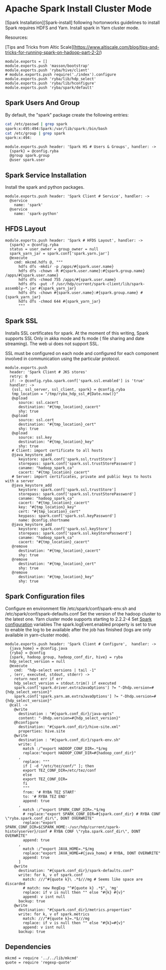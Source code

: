 # Apache Spark Install Cluster Mode

[Spark Installation][Spark-install] following hortonworks guidelines to install
Spark requires HDFS and Yarn. Install spark in Yarn cluster mode.

Resources:

[Tips and Tricks from Altic Scale][https://www.altiscale.com/blog/tips-and-tricks-for-running-spark-on-hadoop-part-2-2/)   
    
    module.exports = []
    module.exports.push 'masson/bootstrap'
    module.exports.push 'ryba/hive/client'
    # module.exports.push require('./index').configure
    module.exports.push 'ryba/lib/hdp_select'
    module.exports.push 'ryba/lib/hconfigure'
    module.exports.push 'ryba/spark/default'


## Spark Users And Group

By default, the "spark" package create the following entries:

```bash
cat /etc/passwd | grep spark
spark:x:495:494:Spark:/var/lib/spark:/bin/bash
cat /etc/group | grep spark
spark:x:494:
```

    module.exports.push header: 'Spark HS # Users & Groups', handler: ->
      {spark} = @config.ryba
      @group spark.group
      @user spark.user

## Spark Service Installation

Install the spark and python packages.

    module.exports.push header: 'Spark Client # Service', handler: ->
      @service
        name: 'spark'
      @service
        name: 'spark-python'

## HFDS Layout

    module.exports.push header: 'Spark # HFDS Layout', handler: ->
      {spark} = @config.ryba
      status = user_owner = group_owner = null
      spark_yarn_jar = spark.conf['spark.yarn.jar']
      @execute
        cmd: mkcmd.hdfs @, """
          hdfs dfs -mkdir -p /apps/#{spark.user.name}
          hdfs dfs -chown -R #{spark.user.name}:#{spark.group.name} /apps/#{spark.user.name}
          hdfs dfs -chmod 755 /apps/#{spark.user.name}
          hdfs dfs -put -f /usr/hdp/current/spark-client/lib/spark-assembly-*.jar #{spark_yarn_jar}
          hdfs dfs -chown #{spark.user.name}:#{spark.group.name} #{spark_yarn_jar}
          hdfs dfs -chmod 644 #{spark_yarn_jar}
          """

## Spark SSL

Installs SSL certificates for spark. At the moment of this writing, Spark
supports SSL Only in akka mode and fs mode ( file sharing and date streaming).
The web ui does not support SSL.

SSL must be configured on each node and configured for each component involved
in communication using the particular protocol.

    module.exports.push
      header: 'Spark Client # JKS stores'
      retry: 0
      if: -> @config.ryba.spark.conf['spark.ssl.enabled'] is 'true'
      handler: ->
       {ssl, ssl_server, ssl_client, spark} = @config.ryba
       tmp_location = "/tmp/ryba_hdp_ssl_#{Date.now()}"
       @upload
          source: ssl.cacert
          destination: "#{tmp_location}_cacert"
          shy: true
       @upload
          source: ssl.cert
          destination: "#{tmp_location}_cert"
          shy: true
       @upload
          source: ssl.key
          destination: "#{tmp_location}_key"
          shy: true
       # Client: import certificate to all hosts
       @java_keystore_add
          keystore: spark.conf['spark.ssl.trustStore']
          storepass: spark.conf['spark.ssl.trustStorePassword']
          caname: "hadoop_spark_ca"
          cacert: "#{tmp_location}_cacert"
       # Server: import certificates, private and public keys to hosts with a server
       @java_keystore_add
          keystore: spark.conf['spark.ssl.trustStore']
          storepass: spark.conf['spark.ssl.trustStorePassword']
          caname: "hadoop_spark_ca"
          cacert: "#{tmp_location}_cacert"
          key: "#{tmp_location}_key"
          cert: "#{tmp_location}_cert"
          keypass: spark.conf['spark.ssl.keyPassword']
          name: @config.shortname
       @java_keystore_add
          keystore: spark.conf['spark.ssl.keyStore']
          storepass: spark.conf['spark.ssl.keyStorePassword']
          caname: "hadoop_spark_ca"
          cacert: "#{tmp_location}_cacert"
       @remove
          destination: "#{tmp_location}_cacert"
          shy: true
       @remove
          destination: "#{tmp_location}_cert"
          shy: true
       @remove
          destination: "#{tmp_location}_key"
          shy: true

## Spark Configuration files

Configure en environment file /etc/spark/conf/spark-env.sh and /etc/spark/conf/spark-defaults.conf
Set the version of the hadoop cluster to the latest one. Yarn cluster mode supports starting to 2.2.2-4
Set [Spark configuration][spark-conf] variables
The spark.logEvent.enabled property is set to true to enable the log to be available after the job
has finished (logs are only available in yarn-cluster mode). 

    module.exports.push header: 'Spark Client # Configure',  handler: ->
      {java_home} = @config.java
      {ryba} = @config
      {spark, hadoop_group, hadoop_conf_dir, hive} = ryba
      hdp_select_version = null
      @execute
        cmd:  "hdp-select versions | tail -1"
      , (err, executed, stdout, stderr) ->
        return next err if err
        hdp_select_version = stdout.trim() if executed
        spark.conf['spark.driver.extraJavaOptions'] ?= "-Dhdp.version=#{hdp_select_version}"
        spark.conf['spark.yarn.am.extraJavaOptions'] ?= "-Dhdp.version=#{hdp_select_version}"
      @call ->
        @write
          destination : "#{spark.conf_dir}/java-opts"
          content: "-Dhdp.version=#{hdp_select_version}"
        @hconfigure
          destination: "#{spark.conf_dir}/hive-site.xml"
          properties: hive.site
        @write
          destination : "#{spark.conf_dir}/spark-env.sh"
          write: [
            match :/^export HADOOP_CONF_DIR=.*$/mg
            replace:"export HADOOP_CONF_DIR=#{hadoop_conf_dir}"
          ,
            replace: """
            if [ -d "/etc/tez/conf/" ]; then
            export TEZ_CONF_DIR=/etc/tez/conf
            else
            export TEZ_CONF_DIR=
            fi
            """
            from: '# RYBA TEZ START'
            to: '# RYBA TEZ END'
            append: true
          ,
            match :/^export SPARK_CONF_DIR=.*$/mg
            # replace:"export SPARK_CONF_DIR=#{spark.conf_dir} # RYBA CONF \"ryba.spark.conf_dir\", DONT OVERWRITE"
            replace:"export SPARK_CONF_DIR=${SPARK_HOME:-/usr/hdp/current/spark-historyserver}/conf # RYBA CONF \"ryba.spark.conf_dir\", DONT OVERWRITE"
            append: true
          ,
            match :/^export JAVA_HOME=.*$/mg
            replace:"export JAVA_HOME=#{java_home} # RYBA, DONT OVERWRITE"
            append: true
          ]
        @write
          destination: "#{spark.conf_dir}/spark-defaults.conf"
          write: for k, v of spark.conf
            match: ///^#{quote k}\ .*$///mg # Seems like space are discarded
            # match: new RegExp "^#{quote k} .*$", 'mg'
            replace: if v is null then "" else "#{k} #{v}"
            append: v isnt null
          backup: true
        @write
          destination: "#{spark.conf_dir}/metrics.properties"
          write: for k, v of spark.metrics
            match: ///^#{quote k}=.*$///mg
            replace: if v is null then "" else "#{k}=#{v}"
            append: v isnt null
          backup: true

## Dependencies

    mkcmd = require '../../lib/mkcmd'
    quote = require 'regexp-quote'

[spark-conf]:https://spark.apache.org/docs/latest/configuration.html
